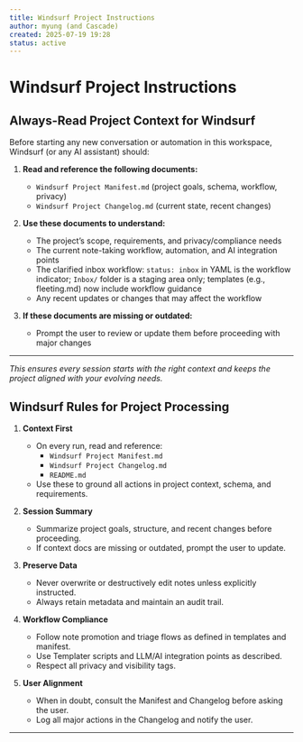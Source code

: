 ```yaml
---
title: Windsurf Project Instructions
author: myung (and Cascade)
created: 2025-07-19 19:28
status: active
---
```


# Windsurf Project Instructions

## Always-Read Project Context for Windsurf

Before starting any new conversation or automation in this workspace, Windsurf (or any AI assistant) should:

1. **Read and reference the following documents:**
    - `Windsurf Project Manifest.md` (project goals, schema, workflow, privacy)
    - `Windsurf Project Changelog.md` (current state, recent changes)

2. **Use these documents to understand:**
    - The project’s scope, requirements, and privacy/compliance needs
    - The current note-taking workflow, automation, and AI integration points
    - The clarified inbox workflow: `status: inbox` in YAML is the workflow indicator; `Inbox/` folder is a staging area only; templates (e.g., fleeting.md) now include workflow guidance
    - Any recent updates or changes that may affect the workflow

3. **If these documents are missing or outdated:**
    - Prompt the user to review or update them before proceeding with major changes

---

_This ensures every session starts with the right context and keeps the project aligned with your evolving needs._

## Windsurf Rules for Project Processing

1. **Context First**
   - On every run, read and reference:
     - `Windsurf Project Manifest.md`
     - `Windsurf Project Changelog.md`
     - `README.md`
   - Use these to ground all actions in project context, schema, and requirements.

2. **Session Summary**
   - Summarize project goals, structure, and recent changes before proceeding.
   - If context docs are missing or outdated, prompt the user to update.

3. **Preserve Data**
   - Never overwrite or destructively edit notes unless explicitly instructed.
   - Always retain metadata and maintain an audit trail.

4. **Workflow Compliance**
   - Follow note promotion and triage flows as defined in templates and manifest.
   - Use Templater scripts and LLM/AI integration points as described.
   - Respect all privacy and visibility tags.

5. **User Alignment**
   - When in doubt, consult the Manifest and Changelog before asking the user.
   - Log all major actions in the Changelog and notify the user.

---
